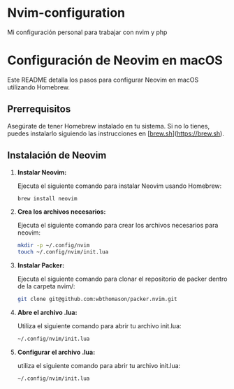 # Nvim-configuration
Mi configuración personal para trabajar con nvim y php
# Configuración de Neovim en macOS

Este README detalla los pasos para configurar Neovim en macOS utilizando Homebrew.
## Prerrequisitos

Asegúrate de tener Homebrew instalado en tu sistema. Si no lo tienes, puedes instalarlo siguiendo las instrucciones en [[brew.sh](https://brew.sh/)](https://brew.sh).

## Instalación de Neovim

1. **Instalar Neovim:**

   Ejecuta el siguiente comando para instalar Neovim usando Homebrew:

   ```bash
   brew install neovim

2. **Crea los archivos necesarios:**

   Ejecuta el siguiente comando para crear los archivos necesarios para neovim:

   ```bash
   mkdir -p ~/.config/nvim
   touch ~/.config/nvim/init.lua

3. **Instalar Packer:**

   Ejecuta el siguiente comando para clonar el repositorio de packer dentro de la carpeta nvim/:

   ```bash
   git clone git@github.com:wbthomason/packer.nvim.git

4. **Abre el archivo .lua:**

   Utiliza el siguiente comando para abrir tu archivo init.lua:

   ```bash
   ~/.config/nvim/init.lua

5. **Configurar el archivo .lua:**

   utiliza el siguiente comando para abrir tu archivo init.lua:

   ```bash
   ~/.config/nvim/init.lua
